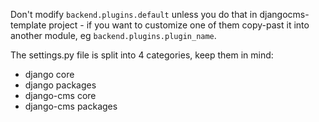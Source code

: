Don't modify `backend.plugins.default` unless you do that in djangocms-template project - if you want to customize one of them copy-past it into another module, eg `backend.plugins.plugin_name`.

The settings.py file is split into 4 categories, keep them in mind:
- django core
- django packages
- django-cms core
- django-cms packages

